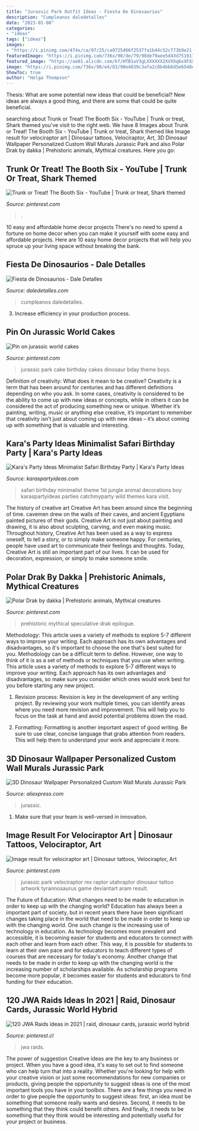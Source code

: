 ```yaml
---
title: "Jurassic Park Outfit Ideas - Fiesta De Dinosaurios"
description: "Cumpleanos daledetalles"
date: "2023-01-08"
categories:
- "ideas"
tags: ["ideas"]
images:
- "https://i.pinimg.com/474x/ca/97/25/ca9725d66f2537fa1b44c52c773b9e21.jpg"
featuredImage: "https://i.pinimg.com/736x/98/de/79/98de79aee5d43d7519179a74a800953a.jpg"
featured_image: "https://ae01.alicdn.com/kf/HTB1uV3gLXXXXXX2XVXXq6xXFXXXr/3D-Dinosaur-Wallpaper-Personalized-Custom-Wall-Murals-Jurassic-Park-Photo-wallpaper-Kids-Boys-Bedroom-Office-Shop.jpg"
image: "https://i.pinimg.com/736x/90/e4/83/90e4839c3afa2c8b4bb6d5e6548ea139--jurassic-world-cake-jurassic-park.jpg"
ShowToc: true
author: "Helga Thompson"
---
```



Thesis: What are some potential new ideas that could be beneficial?
New ideas are always a good thing, and there are some that could be quite beneficial.

	

		
searching about Trunk or Treat! The Booth Six - YouTube | Trunk or treat, Shark themed you've visit to the right web. We have 8 Images about Trunk or Treat! The Booth Six - YouTube | Trunk or treat, Shark themed like Image result for velociraptor art | Dinosaur tattoos, Velociraptor, Art, 3D Dinosaur Wallpaper Personalized Custom Wall Murals Jurassic Park and also Polar Drak by dakka | Prehistoric animals, Mythical creatures. Here you go:
		
    
## Trunk Or Treat! The Booth Six - YouTube | Trunk Or Treat, Shark Themed

<img loading=lazy src="https://i.pinimg.com/736x/a3/db/46/a3db468c98157ecd04c09abaf13cc029.jpg" onerror="this.onerror=null;this.src='https://tse1.mm.bing.net/th?id=OIP.mY6IC_Mzxe8NWz3aOavfLwHaJ3&amp;pid=15.1';" alt="Trunk or Treat! The Booth Six - YouTube | Trunk or treat, Shark themed">

_Source: pinterest.com_

>. 

	

10 easy and affordable home decor projects
There's no need to spend a fortune on home decor when you can make it yourself with some easy and affordable projects. Here are 10 easy home decor projects that will help you spruce up your living space without breaking the bank.

    
## Fiesta De Dinosaurios - Dale Detalles

<img loading=lazy src="https://i1.wp.com/www.daledetalles.com/wp-content/uploads/2016/02/28-6.jpg" onerror="this.onerror=null;this.src='https://tse3.mm.bing.net/th?id=OIP.L7U7mhTH71FqdH1DKhx63gHaFE&amp;pid=15.1';" alt="Fiesta de Dinosaurios - Dale Detalles">

_Source: daledetalles.com_

>cumpleanos daledetalles. 

	

3. Increase efficiency in your production process.

    
## Pin On Jurassic World Cakes

<img loading=lazy src="https://i.pinimg.com/736x/90/e4/83/90e4839c3afa2c8b4bb6d5e6548ea139--jurassic-world-cake-jurassic-park.jpg" onerror="this.onerror=null;this.src='https://tse2.mm.bing.net/th?id=OIP.wJAogoKbN-HouIxG8x-glQHaFh&amp;pid=15.1';" alt="Pin on jurassic world cakes">

_Source: pinterest.com_

>jurassic park cake birthday cakes dinosaur bday theme boys. 

	

Definition of creativity: What does it mean to be creative?
Creativity is a term that has been around for centuries and has different definitions depending on who you ask. In some cases, creativity is considered to be the ability to come up with new ideas or concepts, while in others it can be considered the act of producing something new or unique. Whether it’s painting, writing, music or anything else creative, it’s important to remember that creativity isn’t just about coming up with new ideas – it’s about coming up with something that is valuable and interesting.

    
## Kara&#039;s Party Ideas Minimalist Safari Birthday Party | Kara&#039;s Party Ideas

<img loading=lazy src="https://karaspartyideas.com/wp-content/uploads/2017/10/Minimalist-Safari-Birthday-Party-via-Karas-Party-Ideas-KarasPartyIdeas.com11.jpg" onerror="this.onerror=null;this.src='https://tse3.mm.bing.net/th?id=OIP.U71r4Ybs7a4zCdlEP7HbKAHaLH&amp;pid=15.1';" alt="Kara&#039;s Party Ideas Minimalist Safari Birthday Party | Kara&#039;s Party Ideas">

_Source: karaspartyideas.com_

>safari birthday minimalist theme 1st jungle animal decorations boy karaspartyideas parties catchmyparty wild themes kara visit. 

	

The history of creative art
Creative Art has been around since the beginning of time. cavemen drew on the walls of their caves, and ancient Egyptians painted pictures of their gods. Creative Art is not just about painting and drawing, it is also about sculpting, carving, and even making music.
Throughout history, Creative Art has been used as a way to express oneself, to tell a story, or to simply make someone happy. For centuries, people have used art to communicate their feelings and thoughts. Today, Creative Art is still an important part of our lives. It can be used for decoration, expression, or simply to make someone smile.

    
## Polar Drak By Dakka | Prehistoric Animals, Mythical Creatures

<img loading=lazy src="https://i.pinimg.com/736x/8b/1c/d8/8b1cd894cb29edc8a12399648ce501bc--evolutionary-biology-creature-concept.jpg" onerror="this.onerror=null;this.src='https://tse3.mm.bing.net/th?id=OIP.81mwJoAQ9u6dEf9iw-9FJgHaF3&amp;pid=15.1';" alt="Polar Drak by dakka | Prehistoric animals, Mythical creatures">

_Source: pinterest.com_

>prehistoric mythical speculative drak epilogue. 

	

Methodology: This article uses a variety of methods to explore 5-7 different ways to improve your writing. Each approach has its own advantages and disadvantages, so it's important to choose the one that's best suited for you.
Methodology can be a difficult term to define. However, one way to think of it is as a set of methods or techniques that you use when writing. This article uses a variety of methods to explore 5-7 different ways to improve your writing. Each approach has its own advantages and disadvantages, so make sure you consider which ones would work best for you before starting any new project.
1) Revision process: Revision is key in the development of any writing project. By reviewing your work multiple times, you can identify areas where you need more revision and improvement. This will help you to focus on the task at hand and avoid potential problems down the road.

2) Formatting: Formatting is another important aspect of good writing. Be sure to use clear, concise language that grabs attention from readers. This will help them to understand your work and appreciate it more.

    
## 3D Dinosaur Wallpaper Personalized Custom Wall Murals Jurassic Park

<img loading=lazy src="https://ae01.alicdn.com/kf/HTB1uV3gLXXXXXX2XVXXq6xXFXXXr/3D-Dinosaur-Wallpaper-Personalized-Custom-Wall-Murals-Jurassic-Park-Photo-wallpaper-Kids-Boys-Bedroom-Office-Shop.jpg" onerror="this.onerror=null;this.src='https://tse4.mm.bing.net/th?id=OIP.vRY0j9MQPQlGov9M89L9PAHaGa&amp;pid=15.1';" alt="3D Dinosaur Wallpaper Personalized Custom Wall Murals Jurassic Park">

_Source: aliexpress.com_

>jurassic. 

	

1. Make sure that your team is well-versed in innovation.

    
## Image Result For Velociraptor Art | Dinosaur Tattoos, Velociraptor, Art

<img loading=lazy src="https://i.pinimg.com/736x/98/de/79/98de79aee5d43d7519179a74a800953a.jpg" onerror="this.onerror=null;this.src='https://tse1.mm.bing.net/th?id=OIP.m4Gb5_V1_a3hVEQiFZ68QAHaKM&amp;pid=15.1';" alt="Image result for velociraptor art | Dinosaur tattoos, Velociraptor, Art">

_Source: pinterest.com_

>jurassic park velociraptor rex raptor utahraptor dinosaur tattoo artwork tyrannosaurus game deviantart aram result. 

	

The Future of Education: What changes need to be made to education in order to keep up with the changing world?
Education has always been a important part of society, but in recent years there have been significant changes taking place in the world that need to be made in order to keep up with the changing world. One such change is the increasing use of technology in education. As technology becomes more prevalent and accessible, it is becoming easier for students and educators to connect with each other and learn from each other. This way, it is possible for students to learn at their own pace and for educators to teach different types of courses that are necessary for today's economy. Another change that needs to be made in order to keep up with the changing world is the increasing number of scholarships available. As scholarship programs become more popular, it becomes easier for students and educators to find funding for their education.

    
## 120 JWA Raids Ideas In 2021 | Raid, Dinosaur Cards, Jurassic World Hybrid

<img loading=lazy src="https://i.pinimg.com/474x/ca/97/25/ca9725d66f2537fa1b44c52c773b9e21.jpg" onerror="this.onerror=null;this.src='https://tse2.mm.bing.net/th?id=OIP.U6jHZc84Bzpgf35DdEHbbQAAAA&amp;pid=15.1';" alt="120 JWA Raids ideas in 2021 | raid, dinosaur cards, jurassic world hybrid">

_Source: pinterest.cl_

>jwa raids. 

	

The power of suggestion
Creative ideas are the key to any business or project. When you have a good idea, it's easy to set out to find someone who can help turn that into a reality. Whether you're looking for help with your creative vision or just some recommendations for new companies or products, giving people the opportunity to suggest ideas is one of the most important tools you have in your toolbox.
There are a few things you need in order to give people the opportunity to suggest ideas: first, an idea must be something that someone really wants and desires. Second, it needs to be something that they think could benefit others. And finally, it needs to be something that they think would be interesting and potentially useful for your project or business.

